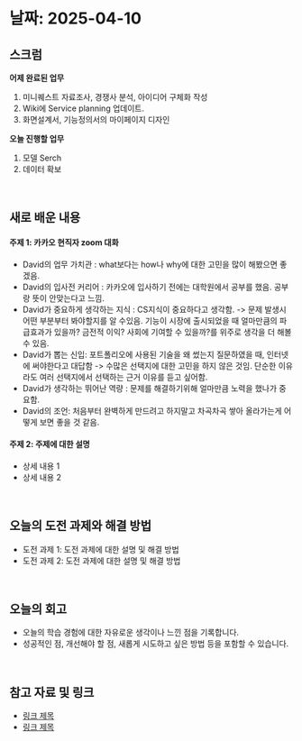 # 날짜: 2025-04-10

## 스크럼
**어제 완료된 업무** 
1. 미니퀘스트 자료조사, 경쟁사 분석, 아이디어 구체화 작성
2. Wiki에 Service planning 업데이트.
3. 화면설계서, 기능정의서의 마이페이지 디자인

**오늘 진행할 업무**
1. 모델 Serch
2. 데이터 확보

<br>

## 새로 배운 내용<br>
#### 주제 1: 카카오 현직자 zoom 대화
- David의 업무 가치관 : what보다는 how나 why에 대한 고민을 많이 해봤으면 좋겠음.
- David의 입사전 커리어 : 카카오에 입사하기 전에는 대학원에서 공부를 했음. 공부랑 뜻이 안맞는다고 느낌.
- David가 중요하게 생각하는 지식 : CS지식이 중요하다고 생각함. -> 문제 발생시 어떤 부분부터 봐야할지를 알 수있음. 기능이 시장에 출시되었을 때 얼마만큼의 파급효과가 있을까? 금전적 이익? 사회에 기여할 수 있을까?를 위주로 생각을 더 해볼 수 있음.
- David가 뽑는 신입: 포트폴리오에 사용된 기술을 왜 썼는지 질문하였을 때, 인터넷에 써야한다고 대답함 -> 수많은 선택지에 대한 고민을 하지 않은 것임. 단순한 이유라도 여러 선택지에서 선택하는 근거 이유를 듣고 싶어함.
- David가 생각하는 뛰어난 역량 : 문제를 해결하기위해 얼마만큼 노력을 했나가 중요함.
- David의 조언: 처음부터 완벽하게 만드려고 하지말고 차곡차곡 쌓아 올라가는게 어떻게 보면 좋을 것 같음.

#### 주제 2: 주제에 대한 설명
- 상세 내용 1
- 상세 내용 2

<br>

## 오늘의 도전 과제와 해결 방법
- 도전 과제 1: 도전 과제에 대한 설명 및 해결 방법
- 도전 과제 2: 도전 과제에 대한 설명 및 해결 방법

<br>

## 오늘의 회고
- 오늘의 학습 경험에 대한 자유로운 생각이나 느낀 점을 기록합니다.
- 성공적인 점, 개선해야 할 점, 새롭게 시도하고 싶은 방법 등을 포함할 수 있습니다.

<br>

## 참고 자료 및 링크
- [링크 제목](URL)
- [링크 제목](URL)
